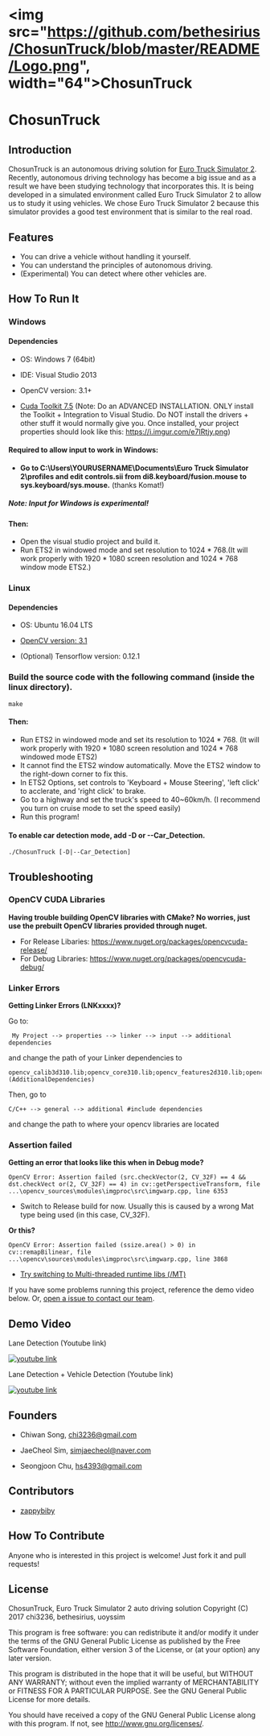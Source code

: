 # <img src="https://github.com/bethesirius/ChosunTruck/blob/master/README/Logo.png", width="64">ChosunTruck

# ChosunTruck

## Introduction
ChosunTruck is an autonomous driving solution for [Euro Truck Simulator 2](https://eurotrucksimulator2.com/).
Recently, autonomous driving technology has become a big issue and as a result we have been studying technology that incorporates this.
It is being developed in a simulated environment called Euro Truck Simulator 2 to allow us to study it using vehicles.
We chose Euro Truck Simulator 2 because this simulator provides a good test environment that is similar to the real road.

## Features
* You can drive a vehicle without handling it yourself.
* You can understand the principles of autonomous driving.
* (Experimental) You can detect where other vehicles are.

## How To Run It
### Windows

#### Dependencies
- OS: Windows 7 (64bit)

- IDE: Visual Studio 2013

- OpenCV version: 3.1+

- [Cuda Toolkit 7.5](https://developer.nvidia.com/cuda-75-downloads-archive) (Note: Do an ADVANCED INSTALLATION. ONLY install the Toolkit + Integration to Visual Studio. Do NOT install the drivers + other stuff it would normally give you. Once installed, your project properties should look like this: https://i.imgur.com/e7IRtjy.png)

#### Required to allow input to work in Windows:
- **Go to C:\Users\YOURUSERNAME\Documents\Euro Truck Simulator 2\profiles and edit controls.sii from di8.keyboard/fusion.mouse to sys.keyboard/sys.mouse.** (thanks Komat!)
##### Note: Input for Windows is experimental!

#### Then:
- Open the visual studio project and build it. 
- Run ETS2 in windowed mode and set resolution to 1024 * 768.(It will work properly with 1920 * 1080 screen resolution and 1024 * 768 window mode ETS2.)



### Linux
#### Dependencies
- OS: Ubuntu 16.04 LTS


- [OpenCV version: 3.1](http://embedonix.com/articles/image-processing/installing-opencv-3-1-0-on-ubuntu/)

- (Optional) Tensorflow version: 0.12.1

### Build the source code with the following command (inside the linux directory).
```
make
```
#### Then:
- Run ETS2 in windowed mode and set its resolution to 1024 * 768. (It will work properly with 1920 * 1080 screen resolution and 1024 * 768 windowed mode ETS2)
- It cannot find the ETS2 window automatically. Move the ETS2 window to the right-down corner to fix this.
- In ETS2 Options, set controls to 'Keyboard + Mouse Steering', 'left click' to acclerate, and 'right click' to brake.
- Go to a highway and set the truck's speed to 40~60km/h. (I recommend you turn on cruise mode to set the speed easily)
- Run this program!

#### To enable car detection mode, add -D or --Car_Detection.
```
./ChosunTruck [-D|--Car_Detection]
```
## Troubleshooting
### OpenCV CUDA Libraries

**Having trouble building OpenCV libraries with CMake? No worries, just use the prebuilt OpenCV libraries provided through nuget.**

- For Release Libaries: https://www.nuget.org/packages/opencvcuda-release/
- For Debug Libraries: https://www.nuget.org/packages/opencvcuda-debug/

### Linker Errors

**Getting Linker Errors (LNKxxxx)?**

Go to: 

```
 My Project --> properties --> linker --> input --> additional dependencies
```
and change the path of your Linker dependencies to
```
opencv_calib3d310.lib;opencv_core310.lib;opencv_features2d310.lib;opencv_flann310.lib;opencv_highgui310.lib;opencv_imgcodecs310.lib;opencv_imgproc310.lib;opencv_ml310.lib;opencv_objdetect310.lib;opencv_photo310.lib;opencv_shape310.lib;opencv_stitching310.lib;opencv_superres310.lib;opencv_ts310.lib;opencv_video310.lib;opencv_videoio310.lib;opencv_videostab310.lib;opencv_viz310.lib;%(AdditionalDependencies)
```

Then, go to 
```
C/C++ --> general --> additional #include dependencies
```

and change the path to where your opencv libraries are located

### Assertion failed

**Getting an error that looks like this when in Debug mode?**

```
OpenCV Error: Assertion failed (src.checkVector(2, CV_32F) == 4 && dst.checkVect or(2, CV_32F) == 4) in cv::getPerspectiveTransform, file ...\opencv_sources\modules\imgproc\src\imgwarp.cpp, line 6353
```
- Switch to Release build for now. Usually this is caused by a wrong Mat type being used (in this case, CV_32F).

**Or this?**

```
OpenCV Error: Assertion failed (ssize.area() > 0) in cv::remapBilinear, file ...\opencv\sources\modules\imgproc\src\imgwarp.cpp, line 3868 
```
- [Try switching to Multi-threaded runtime libs (/MT)](https://i.imgur.com/oIssgHM.png)

If you have some problems running this project, reference the demo video below. Or, [open a issue to contact our team](https://github.com/bethesirius/ChosunTruck/issues).

## Demo Video
Lane Detection (Youtube link)

[![youtube link](http://img.youtube.com/vi/vF7J_uC045Q/0.jpg)](http://www.youtube.com/watch?v=vF7J_uC045Q)

Lane Detection + Vehicle Detection (Youtube link)

[![youtube link](http://img.youtube.com/vi/w6H2eGEvzvw/0.jpg)](http://www.youtube.com/watch?v=w6H2eGEvzvw)

## Founders
- Chiwan Song, chi3236@gmail.com

- JaeCheol Sim, simjaecheol@naver.com

- Seongjoon Chu, hs4393@gmail.com

## Contributors
- [zappybiby](https://github.com/zappybiby)

## How To Contribute
Anyone who is interested in this project is welcome! Just fork it and pull requests!

## License
ChosunTruck, Euro Truck Simulator 2 auto driving solution
Copyright (C) 2017 chi3236, bethesirius, uoyssim

This program is free software: you can redistribute it and/or modify
it under the terms of the GNU General Public License as published by
the Free Software Foundation, either version 3 of the License, or
(at your option) any later version.

This program is distributed in the hope that it will be useful,
but WITHOUT ANY WARRANTY; without even the implied warranty of
MERCHANTABILITY or FITNESS FOR A PARTICULAR PURPOSE.  See the
GNU General Public License for more details.

You should have received a copy of the GNU General Public License
along with this program.  If not, see <http://www.gnu.org/licenses/>.
